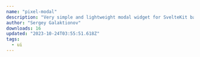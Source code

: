 ```yaml
---
name: "pixel-modal"
description: "Very simple and lightweight modal widget for SvelteKit based on stores"
author: "Sergey Galaktionov"
downloads: 16
updated: "2023-10-24T03:55:51.618Z"
tags: 
  - ui
---
```

